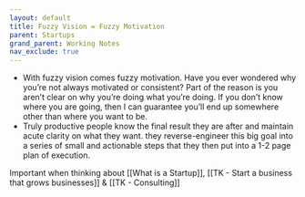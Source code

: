 ```yaml
---
layout: default
title: Fuzzy Vision = Fuzzy Motivation
parent: Startups
grand_parent: Working Notes
nav_exclude: true
---
```


- With fuzzy vision comes fuzzy motivation. Have you ever wondered why you’re not always motivated or consistent? Part of the reason is you aren’t clear on why you’re doing what you’re doing. If you don’t know where you are going, then I can guarantee you’ll end up somewhere other than where you want to be.
- Truly productive people know the final result they are after and maintain acute clarity on what they want. they reverse-engineer this big goal into a series of small and actionable steps that they then put into a 1-2 page plan of execution.

Important when thinking about [[What is a Startup]], [[TK - Start a business that grows businesses]] & [[TK - Consulting]]
